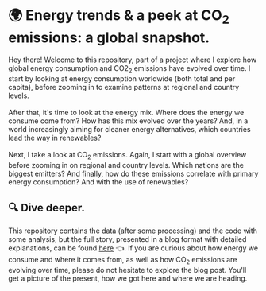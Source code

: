# 🌍 Energy trends & a peek at CO<sub>2</sub> emissions: a global snapshot.
Hey there! Welcome to this repository, part of a project where I explore how global energy consumption and CO2<sub>2</sub> emissions have evolved over time. I start by looking at energy consumption worldwide (both total and per capita), before zooming in to examine patterns at regional and country levels.<br>
<br>
After that, it's time to look at the energy mix. Where does the energy we consume come from? How has this mix evolved over the years? And, in a world increasingly aiming for cleaner energy alternatives, which countries lead the way in renewables?<br>
<br>
Next, I take a look at CO<sub>2</sub> emissions. Again, I start with a global overview before zooming in on regional and country levels. Which nations are the biggest emitters? And finally, how do these emissions correlate with primary energy consumption? And with the use of renewables?<br>
## 🔍 Dive deeper.
This repository contains the data (after some processing) and the code with some analysis, but the full story, presented in a blog format with detailed explanations, can be found 
[here]("https://oliverqr.com/posts/global_energy_trends") 👈. 
If you are curious about how energy we consume and where it comes from, as well as how CO<sub>2</sub> emissions are evolving over time, please do not hesitate to explore the blog post. You'll get a picture of the present, how we got here and where we are heading.

